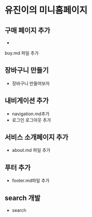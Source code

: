 
# 유진이의 미니홈페이지

## 구매 페이지 추가
-
 buy.md 파일 추가



## 장바구니 만들기
- 장바구니 만들어보자 


## 내비게이션 추가
- navigation.md추가
- 로그인 로그아웃 추가


## 서비스 소개페이지 추가
- about.md 파일 추가


## 푸터 추가
- footer.md파일 추가

## search 개발
- search